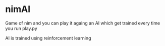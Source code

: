 # nimAI

Game of nim and you can play it againg an AI which get trained every time you run play.py

AI is trained using reinforcement learning
